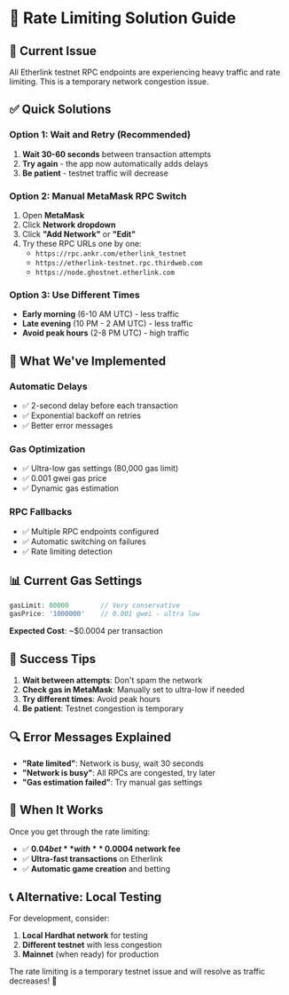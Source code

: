 # 🚦 Rate Limiting Solution Guide

## 🚨 Current Issue
All Etherlink testnet RPC endpoints are experiencing heavy traffic and rate limiting. This is a temporary network congestion issue.

## ✅ Quick Solutions

### **Option 1: Wait and Retry (Recommended)**
1. **Wait 30-60 seconds** between transaction attempts
2. **Try again** - the app now automatically adds delays
3. **Be patient** - testnet traffic will decrease

### **Option 2: Manual MetaMask RPC Switch**
1. Open **MetaMask**
2. Click **Network dropdown**
3. Click **"Add Network"** or **"Edit"**
4. Try these RPC URLs one by one:
   - `https://rpc.ankr.com/etherlink_testnet`
   - `https://etherlink-testnet.rpc.thirdweb.com`
   - `https://node.ghostnet.etherlink.com`

### **Option 3: Use Different Times**
- **Early morning** (6-10 AM UTC) - less traffic
- **Late evening** (10 PM - 2 AM UTC) - less traffic
- **Avoid peak hours** (2-8 PM UTC) - high traffic

## 🔧 What We've Implemented

### **Automatic Delays**
- ✅ 2-second delay before each transaction
- ✅ Exponential backoff on retries
- ✅ Better error messages

### **Gas Optimization**
- ✅ Ultra-low gas settings (80,000 gas limit)
- ✅ 0.001 gwei gas price
- ✅ Dynamic gas estimation

### **RPC Fallbacks**
- ✅ Multiple RPC endpoints configured
- ✅ Automatic switching on failures
- ✅ Rate limiting detection

## 📊 Current Gas Settings

```typescript
gasLimit: 80000        // Very conservative
gasPrice: '1000000'    // 0.001 gwei - ultra low
```

**Expected Cost**: ~$0.0004 per transaction

## 🎯 Success Tips

1. **Wait between attempts**: Don't spam the network
2. **Check gas in MetaMask**: Manually set to ultra-low if needed
3. **Try different times**: Avoid peak hours
4. **Be patient**: Testnet congestion is temporary

## 🔍 Error Messages Explained

- **"Rate limited"**: Network is busy, wait 30 seconds
- **"Network is busy"**: All RPCs are congested, try later
- **"Gas estimation failed"**: Try manual gas settings

## 🚀 When It Works

Once you get through the rate limiting:
- ✅ **$0.04 bet** with **~$0.0004 network fee**
- ✅ **Ultra-fast transactions** on Etherlink
- ✅ **Automatic game creation** and betting

## 📞 Alternative: Local Testing

For development, consider:
1. **Local Hardhat network** for testing
2. **Different testnet** with less congestion
3. **Mainnet** (when ready) for production

The rate limiting is a temporary testnet issue and will resolve as traffic decreases! 🎉

